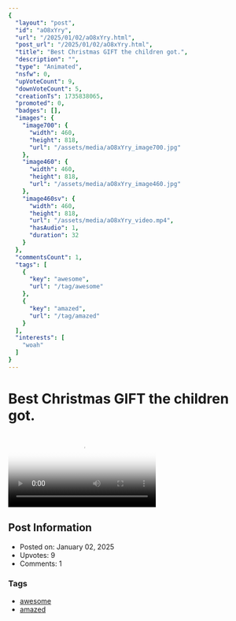 ```yaml
---
{
  "layout": "post",
  "id": "aO8xYry",
  "url": "/2025/01/02/aO8xYry.html",
  "post_url": "/2025/01/02/aO8xYry.html",
  "title": "Best Christmas GIFT the children got.",
  "description": "",
  "type": "Animated",
  "nsfw": 0,
  "upVoteCount": 9,
  "downVoteCount": 5,
  "creationTs": 1735838065,
  "promoted": 0,
  "badges": [],
  "images": {
    "image700": {
      "width": 460,
      "height": 818,
      "url": "/assets/media/aO8xYry_image700.jpg"
    },
    "image460": {
      "width": 460,
      "height": 818,
      "url": "/assets/media/aO8xYry_image460.jpg"
    },
    "image460sv": {
      "width": 460,
      "height": 818,
      "url": "/assets/media/aO8xYry_video.mp4",
      "hasAudio": 1,
      "duration": 32
    }
  },
  "commentsCount": 1,
  "tags": [
    {
      "key": "awesome",
      "url": "/tag/awesome"
    },
    {
      "key": "amazed",
      "url": "/tag/amazed"
    }
  ],
  "interests": [
    "woah"
  ]
}
---
```


# Best Christmas GIFT the children got.

<video controls playsinline loop poster="/assets/media/aO8xYry_image460.jpg">
  <source src="/assets/media/aO8xYry_video.mp4" type="video/mp4">
  Your browser does not support the video tag.
</video>

## Post Information

- Posted on: January 02, 2025
- Upvotes: 9
- Comments: 1

### Tags

- [awesome](/tag/awesome)
- [amazed](/tag/amazed)

